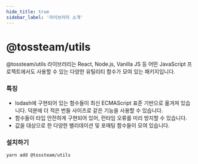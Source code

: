 ```yaml
---
hide_title: true
sidebar_label: '라이브러리 소개'
---
```


# @tossteam/utils

@tossteam/utils 라이브러리는 React, Node.js, Vanilla JS 등 어떤 JavaScript 프로젝트에서도 사용할 수 있는 다양한 유틸리티 함수가 모여 있는 패키지입니다.

### 특징

- lodash에 구현되어 있는 함수들이 최신 ECMAScript 표준 기반으로 옮겨져 있습니다. 덕분에 더 적은 번들 사이즈로 같은 기능을 사용할 수 있습니다.
- 함수들이 타입 안전하게 구현되어 있어, 런타임 오류를 미리 방지할 수 있습니다.
- 값을 대상으로 한 다양한 밸리데이션 및 포매팅 함수들이 모여 있습니다.

### 설치하기

```shell
yarn add @tossteam/utils
```
